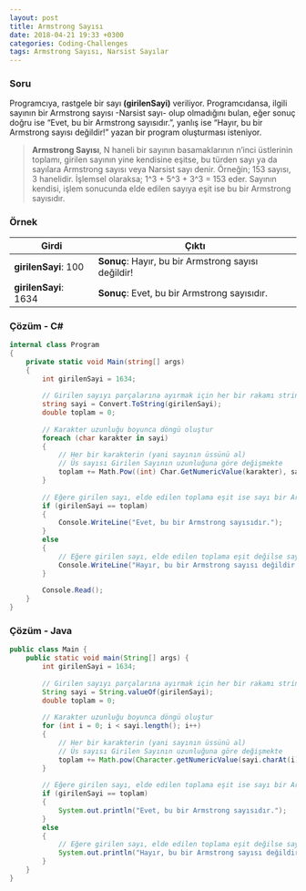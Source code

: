 ```yaml
---
layout: post
title: Armstrong Sayısı
date: 2018-04-21 19:33 +0300
categories: Coding-Challenges
tags: Armstrong Sayısı, Narsist Sayılar
---
```

### Soru
Programcıya, rastgele bir sayı **(girilenSayi)** veriliyor. Programcıdansa, ilgili sayının bir Armstrong sayısı -Narsist sayı- olup olmadığını bulan, eğer sonuç doğru ise “Evet, bu bir Armstrong sayısıdır.”, yanlış ise “Hayır, bu bir Armstrong sayısı değildir!” yazan bir program oluşturması isteniyor.

> **Armstrong Sayısı**, N haneli bir sayının basamaklarının n’inci üstlerinin toplamı, girilen sayının yine kendisine eşitse, bu türden sayı ya da sayılara Armstrong sayısı veya Narsist sayı denir. Örneğin; 153 sayısı, 3 hanelidir. İşlemsel olaraksa; 1^3 + 5^3 + 3^3 = 153 eder. Sayının kendisi, işlem sonucunda elde edilen sayıya eşit ise bu bir Armstrong sayısıdır.

### Örnek

| Girdi                 | Çıktı                                               |
|-----------------------|-----------------------------------------------------|
| **girilenSayi**: 100  | **Sonuç**: Hayır, bu bir Armstrong sayısı değildir! |
| **girilenSayi**: 1634 | **Sonuç**: Evet, bu bir Armstrong sayısıdır.        |

### Çözüm - C#
```csharp
internal class Program
{
    private static void Main(string[] args)
    {
        int girilenSayi = 1634;
 
        // Girilen sayıyı parçalarına ayırmak için her bir rakamı string değere dönüştür
        string sayi = Convert.ToString(girilenSayi);
        double toplam = 0;
 
        // Karakter uzunluğu boyunca döngü oluştur
        foreach (char karakter in sayi)
        {
            // Her bir karakterin (yani sayının üssünü al)
            // Üs sayısı Girilen Sayının uzunluğuna göre değişmekte
            toplam += Math.Pow((int) Char.GetNumericValue(karakter), sayi.Length);
        }
 
        // Eğere girilen sayı, elde edilen toplama eşit ise sayı bir Armstrong sayısıdır
        if (girilenSayi == toplam)
        {
            Console.WriteLine("Evet, bu bir Armstrong sayısıdır.");
        }
        else
        {
            // Eğere girilen sayı, elde edilen toplama eşit değilse sayı sıradan bir sayıdır 
            Console.WriteLine("Hayır, bu bir Armstrong sayısı değildir!");
        }
 
        Console.Read();
    }
}
```

### Çözüm - Java
```java
public class Main {
    public static void main(String[] args) {
        int girilenSayi = 1634;
 
        // Girilen sayıyı parçalarına ayırmak için her bir rakamı string değere dönüştür
        String sayi = String.valueOf(girilenSayi);
        double toplam = 0;
 
        // Karakter uzunluğu boyunca döngü oluştur
        for (int i = 0; i < sayi.length(); i++)
        {
            // Her bir karakterin (yani sayının üssünü al)
            // Üs sayısı Girilen Sayının uzunluğuna göre değişmekte
            toplam += Math.pow(Character.getNumericValue(sayi.charAt(i)), sayi.length());
        }
 
        // Eğere girilen sayı, elde edilen toplama eşit ise sayı bir Armstrong sayısıdır
        if (girilenSayi == toplam)
        {
            System.out.println("Evet, bu bir Armstrong sayısıdır.");
        }
        else
        {
            // Eğere girilen sayı, elde edilen toplama eşit değilse sayı sıradan bir sayıdır
            System.out.println("Hayır, bu bir Armstrong sayısı değildir!");
        }
    }
}
```